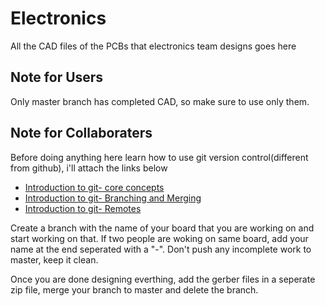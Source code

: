 # Electronics

All the CAD files of the PCBs that electronics team designs goes here

## Note for Users

Only master branch has completed CAD, so make sure to use only them.

## Note for Collaboraters

Before doing anything here learn how to use git version control(different from github), i'll attach the links below
- [Introduction to git- core concepts](https://youtu.be/uR6G2v_WsRA)
- [Introduction to git- Branching and Merging](https://youtu.be/FyAAIHHClqI)
- [Introduction to git- Remotes](https://youtu.be/Gg4bLk8cGNo)

Create a branch with the name of your board that you are working on and start working on that. If two people are woking on same board, add your name at the end seperated with a "-". Don't push any incomplete work to master, keep it clean.

Once you are done designing everthing, add the gerber files in a seperate zip file, merge your branch to master and delete the branch.


